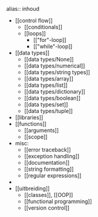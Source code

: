 alias:: inhoud

- [[control flow]]
	- [[conditionals]]
	- [[loops]]
		- [["for"-loop]]
		- [["while"-loop]]
- [[data types]]
	- [[data types/None]]
	- [[data types/numerical]]
	- [[data types/string types]]
	- [[data types/array]]
	- [[data types/list]]
	- [[data types/dictionary]]
	- [[data types/boolean]]
	- [[data types/set]]
	- [[data types/tuple]]
- [[libraries]]
- [[functions]]
	- [[arguments]]
	- [[scope]]
- misc:
	- [[error traceback]]
	- [[exception handling]]
	- [[documentation]]
	- [[string formatting]]
	- [[regular expressions]]
-
- [[uitbreiding]]
	- [[classes]], [[OOP]]
	- [[functional programming]]
	- [[version control]]